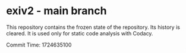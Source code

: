 # exiv2 - main branch

This repository contains the frozen state of the repository.
Its history is cleared. It is used only for static code
analysis with Codacy.

Commit Time: 1724635100